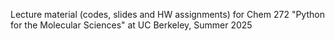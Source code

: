 Lecture material (codes, slides and HW assignments) for Chem 272 "Python for the Molecular Sciences" at UC Berkeley, Summer 2025



